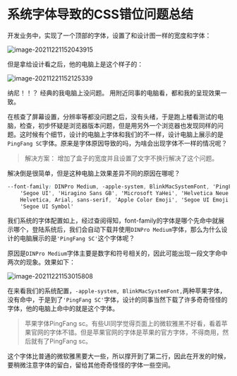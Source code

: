 # 系统字体导致的CSS错位问题总结

 开发业务中，实现了一个顶部的字体，设置了和设计图一样的宽度和字体：

![image-20211221152043915](C:\Users\newrank\AppData\Roaming\Typora\typora-user-images\image-20211221152043915.png)

但是拿给设计看之后，他的电脑上是这个样子的：

![image-20211221152125339](C:\Users\newrank\AppData\Roaming\Typora\typora-user-images\image-20211221152125339.png)

纳尼！！？ 经典的我电脑上没问题。 用附近同事的电脑看，都和我的呈现效果一致。

在核查了屏幕设置，分辨率等都没问题之后，没有头绪，于是跑上楼看测试的电脑，检查，初步怀疑是浏览器版本问题，但是用另外一个浏览器也发现同样的问题。这时候有个细节，设计的电脑上字体和我们的不一样，设计电脑上展示的是`PingFang SC`字体。原来是字体原因导致的吗，为啥会出现字体不一样的情况呢？

> 解决方案： 增加了盒子的宽度并且设置了文字不换行解决了这个问题。

解决倒是很简单，但是这种电脑上效果差异不同的原因在哪呢？

~~~css
--font-family: DINPro Medium, -apple-system, BlinkMacSystemFont, 'PingFang SC',
    'Segoe UI', 'Hiragino Sans GB', 'Microsoft YaHei', 'Helvetica Neue',
    Helvetica, Arial, sans-serif, 'Apple Color Emoji', 'Segoe UI Emoji',
    'Segoe UI Symbol'
~~~

我们系统的字体配置如上，经过查阅得知，font-family的字体是哪个先命中就展示哪个，登陆系统后，我们会自动下载并使用`DINPro Medium`字体，那么为什么设计的电脑展示的是`'PingFang SC'`这个字体呢？

原因是`DINPro Medium`字体主要是数字和符号相关的，因此可能出现一段文字命中两次的现象。效果如下：

![image-20211221153015808](C:\Users\newrank\AppData\Roaming\Typora\typora-user-images\image-20211221153015808.png)

在来看我们的系统配置，`-apple-system, BlinkMacSystemFont,`两种苹果字体，没有命中，于是到了`'PingFang SC'`字体，设计的同事当然下载了许多奇奇怪怪的字体，他的电脑上命中的就是这个字体。

> 苹果字体PingFang sc。有些UI同学觉得页面上的微软雅黑不好看，看着苹果官网的字体不错。但是苹果官网的字体是苹果的官方字体，不得商用，然后就有了PingFang sc。

这个字体比普通的微软雅黑要大一些，所以撑开到了第二行，因此在开发的时候，要稍微注意字体的留白，留给其他奇奇怪怪的字体一些空间。

